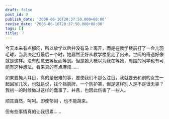 ```yaml
---
draft: false
post_id: 0
publish_date: '2006-06-10T20:37:50.000+08:00'
revise_date: '2006-06-10T20:37:50.000+08:00'
tags: []
title: ？
---
```


今天本来有点郁闷，所以放学以后并没有马上离开，而是在教学楼前打了一会儿羽毛球，当我决定打最后一个时，她居然正好从教学楼里走了出来。世间的奇遇好像就是这样。没有刻意去等反而等到。但是她大概以为我在等她，周围的同学也有可能有这种想法，看来真的有点麻烦……

如果要掩人耳目，真的是很难的事，要使我们不那么注目，我就要去和别的女生一起回家几次，也就是说，找个挡箭牌，一个防护罩，但是这样别人是不是很无辜？我初一的时候做过这样的蠢事了。并且，也因此伤害了一些人。

顺其自然，呵呵。即使郁闷 ，也不能胡来。

但有些事情真的让我很累……
